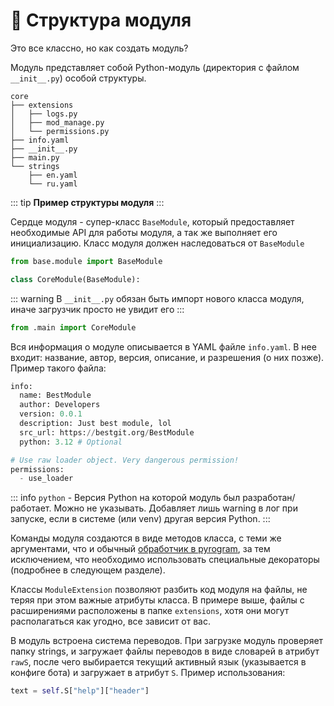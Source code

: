 # 📓 Структура модуля

Это все классно, но как создать модуль?

Модуль представляет собой Python-модуль (директория с файлом `__init__.py`) особой структуры.

```
core
├── extensions
│   ├── logs.py
│   ├── mod_manage.py
│   └── permissions.py
├── info.yaml
├── __init__.py
├── main.py
└── strings
    ├── en.yaml
    └── ru.yaml
```
::: tip
**Пример структуры модуля**
:::

Сердце модуля - супер-класс `BaseModule`, который предоставляет необходимые API для работы модуля, а так же выполняет его инициализацию. Класс модуля должен наследоваться от `BaseModule`

```python
from base.module import BaseModule

class CoreModule(BaseModule):
```

::: warning
В `__init__.py` обязан быть импорт нового класса модуля, иначе загрузчик просто не увидит его
:::

```python
from .main import CoreModule
```

Вся информация о модуле описывается в YAML файле `info.yaml`. В нее входит: название, автор, версия, описание, и разрешения (о них позже). Пример такого файла:

```python
info:
  name: BestModule
  author: Developers
  version: 0.0.1
  description: Just best module, lol
  src_url: https://bestgit.org/BestModule
  python: 3.12 # Optional

# Use raw loader object. Very dangerous permission!
permissions:
  - use_loader
```

::: info
`python` - Версия Python на которой модуль был разработан/работает. Можно не указывать. Добавляет лишь warning в лог при запуске, если в системе (или venv) другая версия Python.
:::

Команды модуля создаются в виде методов класса, с теми же аргументами, что и обычный [обработчик в pyrogram](https://docs.pyrogram.org/start/updates), за тем исключением, что необходимо использовать специальные декораторы (подробнее в следующем разделе).

Классы `ModuleExtension` позволяют разбить код модуля на файлы, не теряя при этом важные атрибуты класса. В примере выше, файлы с расширениями расположены в папке `extensions`, хотя они могут располагаться как угодно, все зависит от вас.

В модуль встроена система переводов. При загрузке модуль проверяет папку strings, и загружает файлы переводов в виде словарей в атрибут `rawS`, после чего выбирается текущий активный язык (указывается в конфиге бота) и загружает в атрибут `S`. Пример использования:

```python
text = self.S["help"]["header"]
```
